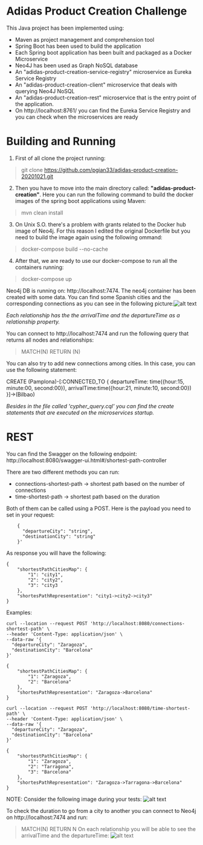 # Adidas Product Creation Challenge

This Java project has been implemented using:
 - Maven as project management and comprehension tool 
 - Spring Boot has been used to build the application
 - Each Spring boot application has been built and packaged as a Docker Microservice
 - Neo4J has been used as Graph NoSQL database 
 - An "adidas-product-creation-service-registry" microservice as Eureka Service Registry
 - An "adidas-product-creation-client" microservice that deals with querying Neo4J NoSQL
 - An "adidas-product-creation-rest" microservice that is the entry point of the application.
 - On http://localhost:8761/ you can find the Eureka Service Registry and you can check when the microservices are ready

# Building and Running

 1. First of all clone the project running:
 > git clone https://github.com/pgian33/adidas-product-creation-20201021.git
 
2. Then you have to move into the main directory called: **"adidas-product-creation"**. Here you can run the following command to build the docker images of the 
spring boot applications using Maven:
> mvn clean install

3. On Unix S.O. there's a problem with grants related to the Docker hub image of Neo4j. For this reason I edited the original Dockerfile but you 
need to build the image again using the following ommand:
> docker-compose build --no-cache

4. After that, we are ready to use our docker-compose to run all the containers running:
> docker-compose up

Neo4j DB is running on: http://localhost:7474. The neo4j container has been created with some data. You can find some Spanish cities and the corresponding connections as you can
see in the following picture:![alt text](https://i.postimg.cc/VkcpCxNX/graph-1.png)

*Each relationship has the the arrivalTime and the departureTime as a relationship property.*

You can connect to http://localhost:7474 and run the following query that returns all nodes and relationships:
> MATCH(N) RETURN (N) 

You can also try to add new connections among cities. 
In this case, you can use the following statement:

CREATE (Pamplona)-[:CONNECTED_TO { departureTime: time({hour:15, minute:00, second:00}), arrivalTime:time({hour:21, minute:10, second:00}) }]->(Bilbao)

*Besides in the file called 'cypher_query.cql' you can find the create statements that are executed on the microservices startup.*

# REST

You can find the Swagger on the following endpoint: http://localhost:8080/swagger-ui.html#/shortest-path-controller

There are two different methods you can run:
- connections-shortest-path -> shortest path based on the number of connections
- time-shortest-path -> shortest path based on the duration 

Both of them can be called using a POST. Here is the payload you need to set in your request:
```
    {
      "departureCity": "string",
      "destinationCity": "string"
    }'
```
As response you will have the following:
```
{
    "shortestPathCitiesMap": {
        "1": "city1",
        "2": "city2",
        "3": "city3
    },
    "shortesPathRepresentation": "city1->city2->city3"
}
```
Examples:

```
curl --location --request POST 'http://localhost:8080/connections-shortest-path' \
--header 'Content-Type: application/json' \
--data-raw '{
  "departureCity": "Zaragoza",
  "destinationCity": "Barcelona"
}'

{
    "shortestPathCitiesMap": {
        "1": "Zaragoza",
        "2": "Barcelona"
    },
    "shortesPathRepresentation": "Zaragoza->Barcelona"
}

```

```
curl --location --request POST 'http://localhost:8080/time-shortest-path' \
--header 'Content-Type: application/json' \
--data-raw '{
  "departureCity": "Zaragoza",
  "destinationCity": "Barcelona"
}'

{
    "shortestPathCitiesMap": {
        "1": "Zaragoza",
        "2": "Tarragona",
        "3": "Barcelona"
    },
    "shortesPathRepresentation": "Zaragoza->Tarragona->Barcelona"
}
```


NOTE: Consider the following image during your tests:
![alt text](https://i.postimg.cc/VkcpCxNX/graph-1.png)

To check the duration to go from a city to another you can connect to Neo4j on http://localhost:7474 and run:
> MATCH(N) RETURN N
 On each relationship you will be able to see the arrivalTime and the departureTime:
![alt text](https://i.postimg.cc/SKvQGS3n/cattututut.png)








